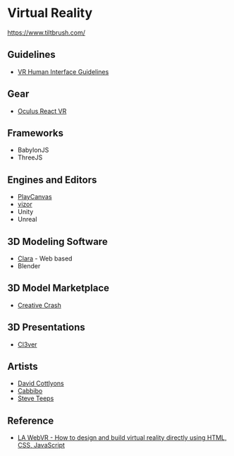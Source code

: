 # Virtual Reality

https://www.tiltbrush.com/

## Guidelines
- [VR Human Interface Guidelines](http://vrhig.com/)

## Gear

- [Oculus React VR](https://developer.oculus.com/webvr/)

## Frameworks

- BabylonJS
- ThreeJS

## Engines and Editors

- [PlayCanvas](www.playcanvas.com)
- [vizor](vizor.io)
- Unity
- Unreal

## 3D Modeling Software

- [Clara](clara.io) - Web based
- Blender

## 3D Model Marketplace

- [Creative Crash](https://www.creativecrash.com/)

## 3D Presentations

- [Cl3ver](https://www.cl3ver.com/)

## Artists

- [David Cottlyons](http://davidscottlyons.com/)
- [Cabbibo](http://cabbi.bo/)
- [Steve Teeps](http://www.steveteeps.com/)

## Reference
- [LA WebVR - How to design and build virtual reality directly using HTML, CSS, JavaScript](https://docs.google.com/presentation/d/13a29m0SbpTeItFP8fjrSoKNb7nsjAd4DC9lWnokWEfg/edit?usp=sharing)